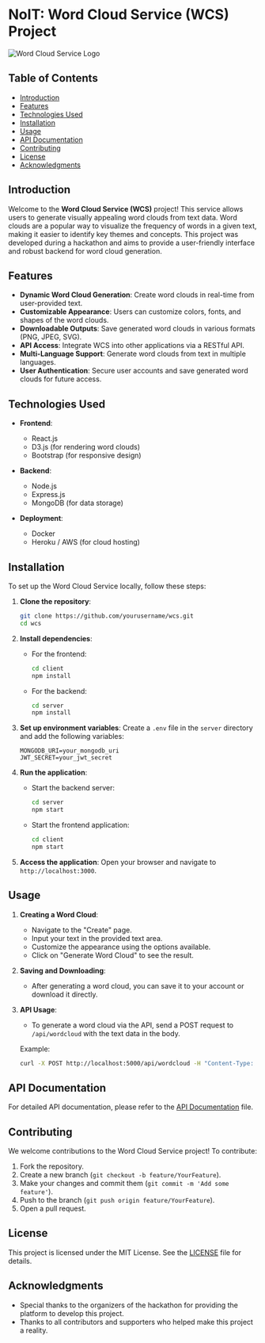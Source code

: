 # NoIT: Word Cloud Service (WCS) Project

![Word Cloud Service Logo](path/to/logo.png)

## Table of Contents

- [Introduction](#introduction)
- [Features](#features)
- [Technologies Used](#technologies-used)
- [Installation](#installation)
- [Usage](#usage)
- [API Documentation](#api-documentation)
- [Contributing](#contributing)
- [License](#license)
- [Acknowledgments](#acknowledgments)

## Introduction

Welcome to the **Word Cloud Service (WCS)** project! This service allows users to generate visually appealing word clouds from text data. Word clouds are a popular way to visualize the frequency of words in a given text, making it easier to identify key themes and concepts. This project was developed during a hackathon and aims to provide a user-friendly interface and robust backend for word cloud generation.

## Features

- **Dynamic Word Cloud Generation**: Create word clouds in real-time from user-provided text.
- **Customizable Appearance**: Users can customize colors, fonts, and shapes of the word clouds.
- **Downloadable Outputs**: Save generated word clouds in various formats (PNG, JPEG, SVG).
- **API Access**: Integrate WCS into other applications via a RESTful API.
- **Multi-Language Support**: Generate word clouds from text in multiple languages.
- **User Authentication**: Secure user accounts and save generated word clouds for future access.

## Technologies Used

- **Frontend**: 
  - React.js
  - D3.js (for rendering word clouds)
  - Bootstrap (for responsive design)

- **Backend**: 
  - Node.js
  - Express.js
  - MongoDB (for data storage)

- **Deployment**: 
  - Docker
  - Heroku / AWS (for cloud hosting)

## Installation

To set up the Word Cloud Service locally, follow these steps:

1. **Clone the repository**:
   ```bash
   git clone https://github.com/yourusername/wcs.git
   cd wcs
   ```

2. **Install dependencies**:
   - For the frontend:
     ```bash
     cd client
     npm install
     ```
   - For the backend:
     ```bash
     cd server
     npm install
     ```

3. **Set up environment variables**:
   Create a `.env` file in the `server` directory and add the following variables:
   ```
   MONGODB_URI=your_mongodb_uri
   JWT_SECRET=your_jwt_secret
   ```

4. **Run the application**:
   - Start the backend server:
     ```bash
     cd server
     npm start
     ```
   - Start the frontend application:
     ```bash
     cd client
     npm start
     ```

5. **Access the application**:
   Open your browser and navigate to `http://localhost:3000`.

## Usage

1. **Creating a Word Cloud**:
   - Navigate to the "Create" page.
   - Input your text in the provided text area.
   - Customize the appearance using the options available.
   - Click on "Generate Word Cloud" to see the result.

2. **Saving and Downloading**:
   - After generating a word cloud, you can save it to your account or download it directly.

3. **API Usage**:
   - To generate a word cloud via the API, send a POST request to `/api/wordcloud` with the text data in the body.

   Example:
   ```bash
   curl -X POST http://localhost:5000/api/wordcloud -H "Content-Type: application/json" -d '{"text": "your text here"}'
   ```

## API Documentation

For detailed API documentation, please refer to the [API Documentation](docs/API.md) file.

## Contributing

We welcome contributions to the Word Cloud Service project! To contribute:

1. Fork the repository.
2. Create a new branch (`git checkout -b feature/YourFeature`).
3. Make your changes and commit them (`git commit -m 'Add some feature'`).
4. Push to the branch (`git push origin feature/YourFeature`).
5. Open a pull request.

## License

This project is licensed under the MIT License. See the [LICENSE](LICENSE) file for details.

## Acknowledgments

- Special thanks to the organizers of the hackathon for providing the platform to develop this project.
- Thanks to all contributors and supporters who helped make this project a reality.